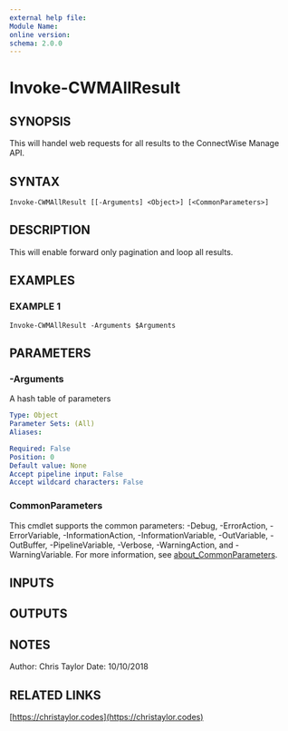 ```yaml
---
external help file:
Module Name:
online version:
schema: 2.0.0
---
```


# Invoke-CWMAllResult

## SYNOPSIS
This will handel web requests for all results to the ConnectWise Manage API.

## SYNTAX

```
Invoke-CWMAllResult [[-Arguments] <Object>] [<CommonParameters>]
```

## DESCRIPTION
This will enable forward only pagination and loop all results.

## EXAMPLES

### EXAMPLE 1
```
Invoke-CWMAllResult -Arguments $Arguments
```

## PARAMETERS

### -Arguments
A hash table of parameters

```yaml
Type: Object
Parameter Sets: (All)
Aliases:

Required: False
Position: 0
Default value: None
Accept pipeline input: False
Accept wildcard characters: False
```

### CommonParameters
This cmdlet supports the common parameters: -Debug, -ErrorAction, -ErrorVariable, -InformationAction, -InformationVariable, -OutVariable, -OutBuffer, -PipelineVariable, -Verbose, -WarningAction, and -WarningVariable. For more information, see [about_CommonParameters](http://go.microsoft.com/fwlink/?LinkID=113216).

## INPUTS

## OUTPUTS

## NOTES
Author: Chris Taylor
Date: 10/10/2018

## RELATED LINKS

[https://christaylor.codes](https://christaylor.codes)

